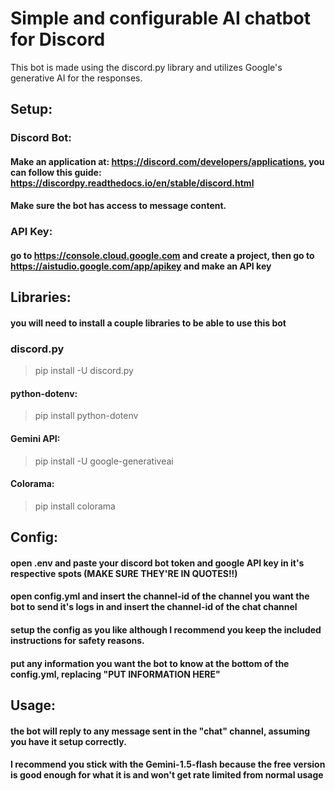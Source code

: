 # Simple and configurable AI chatbot for Discord

This bot is made using the discord.py library and utilizes Google's generative AI for the responses.

## Setup:
### Discord Bot:
#### Make an application at: https://discord.com/developers/applications, you can follow this guide: https://discordpy.readthedocs.io/en/stable/discord.html

#### Make sure the bot has access to message content.

### API Key:
#### go to https://console.cloud.google.com and create a project, then go to https://aistudio.google.com/app/apikey and make an API key

## Libraries:
#### you will need to install a couple libraries to be able to use this bot
### discord.py
> pip install -U discord.py
#### python-dotenv:
> pip install python-dotenv
#### Gemini API:
> pip install -U google-generativeai
#### Colorama:
> pip install colorama

## Config:
#### open .env and paste your discord bot token and google API key in it's respective spots (MAKE SURE THEY'RE IN QUOTES!!)
#### open config.yml and insert the channel-id of the channel you want the bot to send it's logs in and insert the channel-id of the chat channel
#### setup the config as you like although I recommend you keep the included instructions for safety reasons.
#### put any information you want the bot to know at the bottom of the config.yml, replacing "PUT INFORMATION HERE"

## Usage:
#### the bot will reply to any message sent in the "chat" channel, assuming you have it setup correctly.
#### I recommend you stick with the Gemini-1.5-flash because the free version is good enough for what it is and won't get rate limited from normal usage
